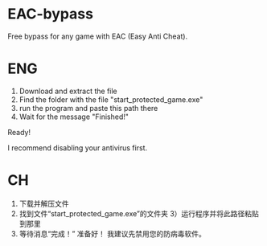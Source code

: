 # EAC-bypass
Free bypass for any game with EAC (Easy Anti Cheat).

# ENG
1) Download and extract the file
2) Find the folder with the file "start_protected_game.exe"
3) run the program and paste this path there
4) Wait for the message "Finished!"

Ready!

I recommend disabling your antivirus first.

# CH
1) 下载并解压文件
2) 找到文件“start_protected_game.exe”的文件夹
3）运行程序并将此路径粘贴到那里
4) 等待消息“完成！”
准备好！
我建议先禁用您的防病毒软件。
